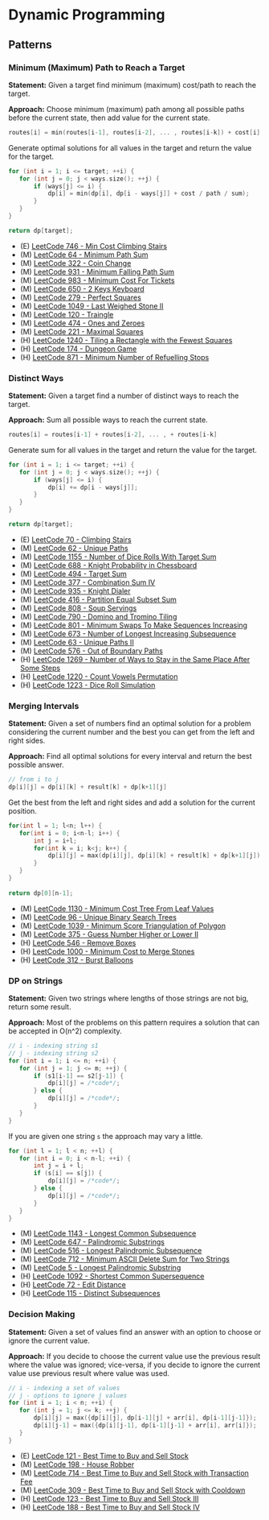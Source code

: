 # Dynamic Programming

## Patterns

### Minimum (Maximum) Path to Reach a Target

**Statement:** Given a target find minimum (maximum) cost/path to reach the target.

**Approach:** Choose minimum (maximum) path among all possible paths before the current state, then add value for the current state.

```cpp
routes[i] = min(routes[i-1], routes[i-2], ... , routes[i-k]) + cost[i]
```

Generate optimal solutions for all values in the target and return the value for the target.

```cpp
for (int i = 1; i <= target; ++i) {
   for (int j = 0; j < ways.size(); ++j) {
       if (ways[j] <= i) {
           dp[i] = min(dp[i], dp[i - ways[j]] + cost / path / sum);
       }
   }
}

return dp[target];
```

- (E) [LeetCode 746 - Min Cost Climbing Stairs](https://leetcode.com/problems/min-cost-climbing-stairs/)
- (M) [LeetCode 64 - Minimum Path Sum](https://leetcode.com/problems/minimum-path-sum/)
- (M) [LeetCode 322 - Coin Change](https://leetcode.com/problems/coin-change/)
- (M) [LeetCode 931 - Minimum Falling Path Sum](https://leetcode.com/problems/minimum-falling-path-sum/)
- (M) [LeetCode 983 - Minimum Cost For Tickets](https://leetcode.com/problems/minimum-cost-for-tickets/)
- (M) [LeetCode 650 - 2 Keys Keyboard](https://leetcode.com/problems/2-keys-keyboard/)
- (M) [LeetCode 279 - Perfect Squares](https://leetcode.com/problems/perfect-squares/)
- (M) [LeetCode 1049 - Last Weighed Stone II](https://leetcode.com/problems/last-stone-weight-ii/)
- (M) [LeetCode 120 - Traingle](https://leetcode.com/problems/triangle/)
- (M) [LeetCode 474 - Ones and Zeroes](https://leetcode.com/problems/ones-and-zeroes/)
- (M) [LeetCode 221 - Maximal Squares](https://leetcode.com/problems/maximal-square/)
- (H) [LeetCode 1240 - Tiling a Rectangle with the Fewest Squares](https://leetcode.com/problems/tiling-a-rectangle-with-the-fewest-squares/)
- (H) [LeetCode 174 - Dungeon Game](https://leetcode.com/problems/dungeon-game/)
- (H) [LeetCode 871 - Minimum Number of Refuelling Stops](https://leetcode.com/problems/minimum-number-of-refueling-stops/)

### Distinct Ways

**Statement:** Given a target find a number of distinct ways to reach the target.

**Approach:** Sum all possible ways to reach the current state.

```cpp
routes[i] = routes[i-1] + routes[i-2], ... , + routes[i-k]
```

Generate sum for all values in the target and return the value for the target.

```cpp
for (int i = 1; i <= target; ++i) {
   for (int j = 0; j < ways.size(); ++j) {
       if (ways[j] <= i) {
           dp[i] += dp[i - ways[j]];
       }
   }
}

return dp[target];
```

- (E) [LeetCode 70 - Climbing Stairs](https://leetcode.com/problems/climbing-stairs/)
- (M) [LeetCode 62 - Unique Paths](https://leetcode.com/problems/unique-paths/)
- (M) [LeetCode 1155 - Number of Dice Rolls With Target Sum](https://leetcode.com/problems/number-of-dice-rolls-with-target-sum/)
- (M) [LeetCode 688 - Knight Probability in Chessboard](https://leetcode.com/problems/knight-probability-in-chessboard/)
- (M) [LeetCode 494 - Target Sum](https://leetcode.com/problems/target-sum/)
- (M) [LeetCode 377 - Combination Sum IV](https://leetcode.com/problems/combination-sum-iv/)
- (M) [LeetCode 935 - Knight Dialer](https://leetcode.com/problems/knight-dialer/)
- (M) [LeetCode 416 - Partition Equal Subset Sum](https://leetcode.com/problems/partition-equal-subset-sum/)
- (M) [LeetCode 808 - Soup Servings](https://leetcode.com/problems/soup-servings/)
- (M) [LeetCode 790 - Domino and Tromino Tiling](https://leetcode.com/problems/domino-and-tromino-tiling/)
- (M) [LeetCode 801 - Minimum Swaps To Make Sequences Increasing](https://leetcode.com/problems/minimum-swaps-to-make-sequences-increasing/)
- (M) [LeetCode 673 - Number of Longest Increasing Subsequence](https://leetcode.com/problems/number-of-longest-increasing-subsequence/)
- (M) [LeetCode 63 - Unique Paths II](https://leetcode.com/problems/unique-paths-ii/)
- (M) [LeetCode 576 - Out of Boundary Paths](https://leetcode.com/problems/out-of-boundary-paths/)
- (H) [LeetCode 1269 - Number of Ways to Stay in the Same Place After Some Steps](https://leetcode.com/problems/number-of-ways-to-stay-in-the-same-place-after-some-steps/)
- (H) [LeetCode 1220 - Count Vowels Permutation](https://leetcode.com/problems/count-vowels-permutation/)
- (H) [LeetCode 1223 - Dice Roll Simulation](https://leetcode.com/problems/dice-roll-simulation/)

### Merging Intervals

**Statement:** Given a set of numbers find an optimal solution for a problem considering the current number and the best you can get from the left and right sides.

**Approach:** Find all optimal solutions for every interval and return the best possible answer.

```cpp
// from i to j
dp[i][j] = dp[i][k] + result[k] + dp[k+1][j]
```

Get the best from the left and right sides and add a solution for the current position.

```cpp
for(int l = 1; l<n; l++) {
   for(int i = 0; i<n-l; i++) {
       int j = i+l;
       for(int k = i; k<j; k++) {
           dp[i][j] = max(dp[i][j], dp[i][k] + result[k] + dp[k+1][j]);
       }
   }
}
 
return dp[0][n-1];
```

- (M) [LeetCode 1130 - Minimum Cost Tree From Leaf Values](https://leetcode.com/problems/minimum-cost-tree-from-leaf-values/)
- (M) [LeetCode 96 - Unique Binary Search Trees](https://leetcode.com/problems/unique-binary-search-trees/)
- (M) [LeetCode 1039 - Minimum Score Triangulation of Polygon](https://leetcode.com/problems/minimum-score-triangulation-of-polygon/)
- (M) [LeetCode 375 - Guess Number Higher or Lower II](https://leetcode.com/problems/guess-number-higher-or-lower-ii/)
- (H) [LeetCode 546 - Remove Boxes](https://leetcode.com/problems/remove-boxes/)
- (H) [LeetCode 1000 - Minimum Cost to Merge Stones](https://leetcode.com/problems/minimum-cost-to-merge-stones/)
- (H) [LeetCode 312 - Burst Balloons](https://leetcode.com/problems/burst-balloons/)

### DP on Strings

**Statement:** Given two strings where lengths of those strings are not big, return some result.

**Approach:** Most of the problems on this pattern requires a solution that can be accepted in O(n^2) complexity.

```cpp
// i - indexing string s1
// j - indexing string s2
for (int i = 1; i <= n; ++i) {
   for (int j = 1; j <= m; ++j) {
       if (s1[i-1] == s2[j-1]) {
           dp[i][j] = /*code*/;
       } else {
           dp[i][j] = /*code*/;
       }
   }
}
```

If you are given one string `s` the approach may vary a little.

```cpp
for (int l = 1; l < n; ++l) {
   for (int i = 0; i < n-l; ++i) {
       int j = i + l;
       if (s[i] == s[j]) {
           dp[i][j] = /*code*/;
       } else {
           dp[i][j] = /*code*/;
       }
   }
}
```

- (M) [LeetCode 1143 - Longest Common Subsequence](https://leetcode.com/problems/longest-common-subsequence/)
- (M) [LeetCode 647 - Palindromic Substrings](https://leetcode.com/problems/palindromic-substrings/)
- (M) [LeetCode 516 - Longest Palindromic Subsequence](https://leetcode.com/problems/longest-palindromic-subsequence/)
- (M) [LeetCode 712 - Minimum ASCII Delete Sum for Two Strings](https://leetcode.com/problems/minimum-ascii-delete-sum-for-two-strings/)
- (M) [LeetCode 5 - Longest Palindromic Substring](https://leetcode.com/problems/longest-palindromic-substring/)
- (H) [LeetCode 1092 - Shortest Common Supersequence](https://leetcode.com/problems/shortest-common-supersequence/)
- (H) [LeetCode 72 - Edit Distance](https://leetcode.com/problems/edit-distance/)
- (H) [LeetCode 115 - Distinct Subsequences](https://leetcode.com/problems/distinct-subsequences/)

### Decision Making

**Statement:** Given a set of values find an answer with an option to choose or ignore the current value.

**Approach:** If you decide to choose the current value use the previous result where the value was ignored; vice-versa, if you decide to ignore the current value use previous result where value was used.

```cpp
// i - indexing a set of values
// j - options to ignore j values
for (int i = 1; i < n; ++i) {
   for (int j = 1; j <= k; ++j) {
       dp[i][j] = max({dp[i][j], dp[i-1][j] + arr[i], dp[i-1][j-1]});
       dp[i][j-1] = max({dp[i][j-1], dp[i-1][j-1] + arr[i], arr[i]});
   }
}
```

- (E) [LeetCode 121 - Best Time to Buy and Sell Stock](https://leetcode.com/problems/best-time-to-buy-and-sell-stock/)
- (M) [LeetCode 198 - House Robber](https://leetcode.com/problems/house-robber/)
- (M) [LeetCode 714 - Best Time to Buy and Sell Stock with Transaction Fee](https://leetcode.com/problems/best-time-to-buy-and-sell-stock-with-transaction-fee/)
- (M) [LeetCode 309 - Best Time to Buy and Sell Stock with Cooldown](https://leetcode.com/problems/best-time-to-buy-and-sell-stock-with-cooldown/)
- (H) [LeetCode 123 - Best Time to Buy and Sell Stock III](https://leetcode.com/problems/best-time-to-buy-and-sell-stock-iii/)
- (H) [LeetCode 188 - Best Time to Buy and Sell Stock IV](https://leetcode.com/problems/best-time-to-buy-and-sell-stock-iv/)
